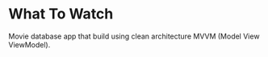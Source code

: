 # What To Watch

Movie database app that build using clean architecture MVVM (Model View ViewModel).
